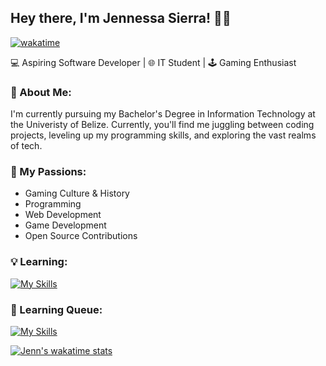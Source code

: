 ## Hey there, I'm Jennessa Sierra! 👋🏽

[![wakatime](https://wakatime.com/badge/user/784f2cc4-fc95-4999-a214-1dcf7be5d55b.svg?color=36454f)](https://wakatime.com/@784f2cc4-fc95-4999-a214-1dcf7be5d55b)

💻 Aspiring Software Developer | 🌐 IT Student | 🕹️ Gaming Enthusiast

### 💭 About Me:

I'm currently pursuing my Bachelor's Degree in Information Technology at the Univeristy of Belize. Currently, you'll find me juggling between coding projects, leveling up my programming skills, and exploring the vast realms of tech.

### 🚀 My Passions:
- Gaming Culture & History
- Programming
- Web Development
- Game Development
- Open Source Contributions

### 💡 Learning:
[![My Skills](https://skillicons.dev/icons?i=cpp,html,css,js,md)](https://skillicons.dev)

### 🧾 Learning Queue:
[![My Skills](https://skillicons.dev/icons?i=cs,py,tailwind,react)](https://skillicons.dev)

[![Jenn's wakatime stats](https://github-readme-stats.vercel.app/api/wakatime?username=jennxsierra&layout=compact&langs_count=8&theme=holi)](https://wakatime.com/@jennxsierra)
